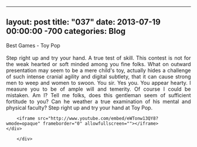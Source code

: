
---
layout: post
title: "037"
date: 2013-07-19 00:00:00 -700
categories: Blog
---
<div class="blog-content">
				<div class="paragraph" style="text-align:justify;">Best Games - Toy Pop<br><br>Step right up and try your hand. A true test of skill. This contest is not for the weak hearted or soft minded among you fine folks. What on outward presentation may seem to be a mere child's toy, actually hides a challenge of such intense cranial agility and digital subtlety, that it can cause strong men to weep and women to swoon. You sir. Yes you. You appear hearty. I measure you to be of ample will and temerity. Of course I could be mistaken. Am I? Tell me folks, does this gentleman seem of sufficient fortitude to you? Can he weather a true examination of his mental and physical faculty? Step right up and try your hand at Toy Pop. </div>  <div class="wsite-youtube" style="margin-bottom:10px;margin-top:10px;"><div class="wsite-youtube-wrapper wsite-youtube-size-auto wsite-youtube-align-center"> 	<div class="wsite-youtube-container">                  		<iframe src="http://www.youtube.com/embed/eWTonw13QY8?wmode=opaque" frameborder="0" allowfullscreen=""></iframe> 	</div> </div></div>

		</div>
        